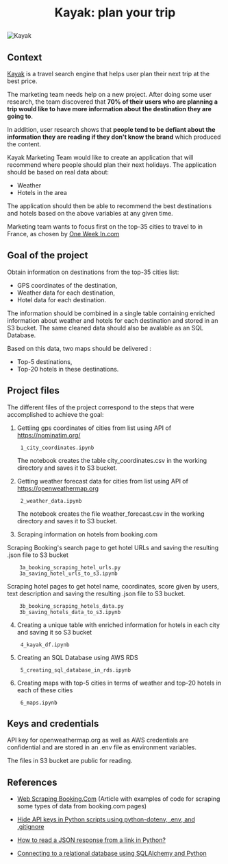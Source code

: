 # <p align="center">Kayak: plan your trip</p>

![Kayak](https://seekvectorlogo.com/wp-content/uploads/2018/01/kayak-vector-logo.png)

## Context 

<a href="https://www.kayak.com" target="_blank">Kayak</a> is a travel search engine that helps user plan their next trip at the best price.

The marketing team needs help on a new project. After doing some user research, the team discovered that **70% of their users who are planning a trip would like to have more information about the destination they are going to**. 

In addition, user research shows that **people tend to be defiant about the information they are reading if they don't know the brand** which produced the content. 

Kayak Marketing Team would like to create an application that will recommend where people should plan their next holidays. The application should be based on real data about:

* Weather 
* Hotels in the area 

The application should then be able to recommend the best destinations and hotels based on the above variables at any given time. 

Marketing team wants to focus first on the top-35 cities to travel to in France, as chosen by <a href="https://one-week-in.com/35-cities-to-visit-in-france/" target="_blank">One Week In.com</a>

## Goal of the project
Obtain information on destinations from the top-35 cities list:
- GPS coordinates of the destination,
- Weather data for each destination,
- Hotel data for each destination.

The information should be combined in a single table containing enriched information about weather and hotels for each destination and stored in an S3 bucket. The same cleaned data should also be avalable as an SQL Database.

Based on this data, two maps should be delivered :
- Top-5 destinations,
- Top-20 hotels in these destinations.


## Project files
The different files of the project correspond to the steps that were accomplished to achieve the goal:

1. Gettiing gps coordinates of cities from list using API of https://nominatim.org/ 

        1_city_coordinates.ipynb
    
    The notebook creates the table city_coordinates.csv in the working directory and saves it to S3 bucket.

2. Getting weather forecast data for cities from list using API of https://openweathermap.org

        2_weather_data.ipynb

    The notebook creates the file weather_forecast.csv in the working directory and saves it to S3 bucket.


3. Scraping information on hotels from booking.com


Scraping Booking's search page to get hotel URLs and saving the resulting .json file to S3 bucket

        3a_booking_scraping_hotel_urls.py 
        3a_saving_hotel_urls_to_s3.ipynb


Scraping hotel pages to get hotel name, coordinates, score given by users, text description and saving the resulting .json file to S3 bucket.

        3b_booking_scraping_hotels_data.py
        3b_saving_hotels_data_to_s3.ipynb



4. Creating a unique table with enriched information for hotels in each city and saving it so S3 bucket

        4_kayak_df.ipynb

5. Creating an SQL Database using AWS RDS

        5_creating_sql_database_in_rds.ipynb

6. Creating maps with top-5 cities in terms of weather and top-20 hotels in each of these cities

        6_maps.ipynb

## Keys and credentials

API key for openweathermap.org as well as AWS credentials are confidential and are stored in an .env file as environment variables.

The files in S3 bucket are public for reading.


## References

- [Web Scraping Booking.Com](https://www.scrapingbee.com/blog/web-scraping-booking/) (Article with examples of code for scraping some types of data from booking.com pages)

- [Hide API keys in Python scripts using python-dotenv, .env, and .gitignore](https://www.youtube.com/watch?v=YdgIWTYQ69A/)

- [How to read a JSON response from a link in Python?](https://www.geeksforgeeks.org/how-to-read-a-json-response-from-a-link-in-python/)

- [Connecting to a relational database using SQLAlchemy and Python](https://dev.to/chrisgreening/connecting-to-a-relational-database-using-sqlalchemy-and-python-1619/)